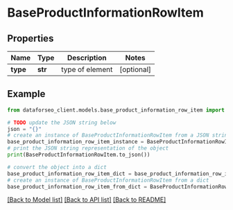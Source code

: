 # BaseProductInformationRowItem


## Properties

Name | Type | Description | Notes
------------ | ------------- | ------------- | -------------
**type** | **str** | type of element | [optional] 

## Example

```python
from dataforseo_client.models.base_product_information_row_item import BaseProductInformationRowItem

# TODO update the JSON string below
json = "{}"
# create an instance of BaseProductInformationRowItem from a JSON string
base_product_information_row_item_instance = BaseProductInformationRowItem.from_json(json)
# print the JSON string representation of the object
print(BaseProductInformationRowItem.to_json())

# convert the object into a dict
base_product_information_row_item_dict = base_product_information_row_item_instance.to_dict()
# create an instance of BaseProductInformationRowItem from a dict
base_product_information_row_item_from_dict = BaseProductInformationRowItem.from_dict(base_product_information_row_item_dict)
```
[[Back to Model list]](../README.md#documentation-for-models) [[Back to API list]](../README.md#documentation-for-api-endpoints) [[Back to README]](../README.md)


